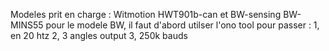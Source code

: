 Modeles prit en charge : Witmotion HWT901b-can et BW-sensing BW-MINS55
pour le modele BW, il faut d'abord utilser l'ono tool pour passer  : 1, en 20 htz    2, 3 angles output    3, 250k bauds
